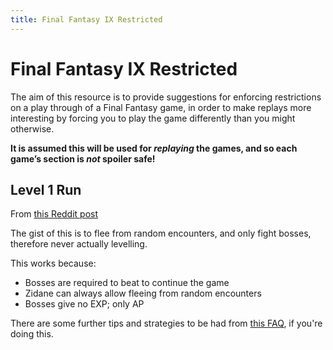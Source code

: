 ```yaml
---
title: Final Fantasy IX Restricted
---
```


# Final Fantasy IX Restricted

The aim of this resource is to provide suggestions for enforcing restrictions on a play through of a Final Fantasy game, in order to make replays more interesting by forcing you to play the game differently than you might otherwise.

**It is assumed this will be used for *replaying* the games, and so each game’s section is *not* spoiler safe!**


## Level 1 Run
From [this Reddit post](https://www.reddit.com/r/FinalFantasy/comments/3h79gc/what_nonstandard_challenges_do_you_like/cu556ok)

The gist of this is to flee from random encounters, and only fight bosses, therefore never actually levelling.

This works because:

- Bosses are required to beat to continue the game
- Zidane can always allow fleeing from random encounters
- Bosses give no EXP; only AP

There are some further tips and strategies to be had from [this FAQ](http://www.gamefaqs.com/ps/197338-final-fantasy-ix/faqs/19867), if you're doing this.
